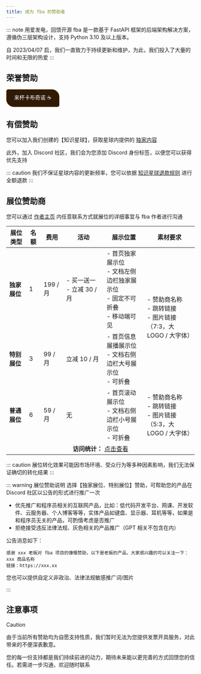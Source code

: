 ```yaml
---
title: 成为 fba 的赞助者
---
```


::: note 用爱发电，回馈开源
fba 是一款基于 FastAPI 框架的后端架构解决方案，遵循伪三层架构设计，支持 Python 3.10 及以上版本。

自 2023/04/07 启，我们一直致力于持续更新和维护，为此，我们投入了大量的时间和无限的热爱
:::

## 荣誉赞助

<a href="https://wu-clan.github.io/sponsor/"
target="_blank"
rel="noopener noreferrer"
style="
padding: 10px 20px;
background: #2F1B05;
color: white;
border-radius: 5px 20px;
font-family: sans-serif;
text-decoration: none;
border: 1px solid #5D3408;
display: inline-block;
">来杯卡布奇诺 ☕</a>

## 有偿赞助

您可以加入我们创建的【知识星球】，获取星球内提供的 [独家内容](./planet.md)

此外，加入 Discord 社区，我们会为您添加 Discord 身份标签，以便您可以获得优先支持

::: caution
我们不保证星球内容的更新频率，您可以依据 [知识星球退款规则](https://support.zsxq.com/refundRules.html) 进行全额退款
:::

## 展位赞助商

您可以通过 [作者主页](https://wu-clan.github.io/homepage/) 内任意联系方式就展位的详细事宜与 fba 作者进行沟通

<table cellspacing="0" cellpadding="8">
  <thead>
    <tr>
      <th>展位类型</th>
      <th>名额</th>
      <th>费用</th>
      <th>活动</th>
      <th>展示位置</th>
      <th>素材要求</th>
    </tr>
  </thead>
  <tbody>
    <!-- 独家展位 -->
    <tr>
      <td><strong>独家展位</strong></td>
      <td>1</td>
      <td>199 / 月</td>
      <td>
        - 买一送一
        - 立减 30 / 月
      </td>
      <td>
        - 首页独家展示位<br>
        - 文档左侧边栏独家展示位<br>
        - 固定不可折叠<br>
        - 移动端可见
      </td>
      <td rowspan="2">
        - 赞助商名称<br>
        - 跳转链接<br>
        - 图片链接<br>
          （7:3，大 LOGO / 大字体）
      </td>
    </tr>
    <tr>
      <td><strong>特别展位</strong></td>
      <td>3</td>
      <td>99 / 月</td>
      <td>立减 10 / 月</td>
      <td>
        - 首页信息展播展示位<br>
        - 文档右侧边栏大号展示位<br>
        - 可折叠
    </td>
    </tr>
    <tr>
      <td><strong>普通展位</strong></td>
      <td>6</td>
      <td>59 / 月</td>
      <td>无</td>
      <td>
        - 首页滚动展示位<br>
        - 文档右侧边栏小号展示位<br>
        - 可折叠
      </td>
      <td>
        - 赞助商名称<br>
        - 跳转链接<br>
        - 图片链接<br>
          （5:3，大 LOGO / 大字体）
      </td>
    </tr>
    <tr>
      <td colspan="6" style="text-align: center">
        <strong>访问统计：</strong>
        <a href="https://eu.umami.is/share/Qr55K5Uczo4dKwdQ/fastapi-practices.github.io">点击查看</a>
      </td>
    </tr>

  </tbody>
</table>

::: caution
展位转化效果可能因市场环境、受众行为等多种因素影响，我们无法保证确切的转化结果
:::

::: warning 展位赞助说明
选择【独家展位、特别展位】赞助，可帮助您的产品在 Discord 社区以公告的形式进行推广一次

- 优先推广和程序员相关的互联网产品，比如：低代码开发平台、网课、开发软件、云服务器、个人博客等等，实体产品如键盘、显示器、耳机等等，如果是和程序员无关的产品，可酌情考虑是否推广
- 拒绝接受违反法律法规、灰色相关的产品推广（GPT 相关不包含在内）

公告消息如下：

```
感谢 xxx 老板对 fba 项目的慷慨赞助，以下是老板的产品，大家感兴趣的可以关注一下：
xxx 商品名称
链接：https://xxx.xx
```

您也可以提供自定义非政治、法律法规敏感推广词/图片

:::

## 注意事项

> [!CAUTION]
> 由于当前所有赞助均为自愿支持性质，我们暂时无法为您提供发票开具服务，对此带来的不便深表歉意。
>
> 您的每一份支持都是我们持续前进的动力，期待未来能以更完善的方式回馈您的信任。若需进一步沟通，欢迎随时联系
